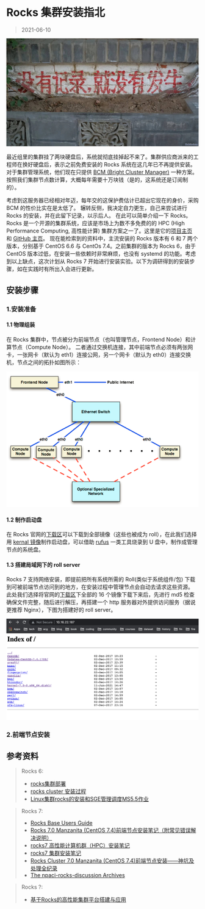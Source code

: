 # Rocks 集群安装指北

> 2021-06-10

![no record, no happend](../img/record-happend.jpeg)

最近组里的集群挂了两块硬盘后，系统就彻底挂掉起不来了。集群供应商派来的工程师在换好硬盘后，表示之前免费安装的 Rocks 系统在这几年已不再提供安装。
对于集群管理系统，他们现在只提供 [BCM (Bright Cluster Manager)](https://www.brightcomputing.com/brightclustermanager) 一种方案。
按照我们集群节点数计算，大概每年需要十万块钱（是的，这系统还是订阅制的）。

考虑到这服务器已经相对年迈，每年交的这保护费估计已超出它现在的身价，采购 BCM 的性价比实在是太低了。
辗转反侧，我决定自力更生，自己来尝试进行 Rocks 的安装，并在此留下记录，以示后人。
在此可以简单介绍一下 Rocks。Rocks 是一个开源的集群系统，应该是市场上为数不多免费的的 HPC (High Performance Computing, 高性能计算) 集群方案之一了。这里是它的[项目主页](http://www.rocksclusters.org/) 和 [GitHub 主页](https://github.com/rocksclusters)。
现在能检索到的资料中，主流安装的 Rocks 版本有 6 和 7 两个版本，分别基于 CentOS 6.6 与 CentOs 7.4。之前集群的版本为 Rocks 6，由于 CentOS 版本过低，在安装一些依赖时非常麻烦，也没有 systemd 的功能。考虑到以上缺点，这次计划从 Rocks 7 开始进行安装实验。以下为调研得到的安装步骤，如在实践时有所出入会进行更新。

## 安装步骤

### 1.安装准备

#### 1.1 物理组装

在 Rocks 集群中，节点被分为前端节点（也叫管理节点，Frontend Node）和计算节点（Compute Node）。
二者通过交换机连接，其中前端节点必须有两张网卡，一张网卡（默认为 eth1）连接公网，另一个网卡（默认为 eth0）连接交换机，节点之间的拓扑如图所示：

![Rocks Topology](../img/rocks-topo.png)

#### 1.2 制作启动盘

在 Rocks 官网的[下载区](http://www.rocksclusters.org/downloads/2017-12-01-download-rocks-7-0-manzanita.html)可以下载到全部镜像（这些也被成为 roll），在此我们选择用 [kernal 镜像](http://central-7-0-x86-64.rocksclusters.org/isos/kernel-7.0-0.x86_64.disk1.iso)制作启动盘，可以借助 [rufus](https://rufus.ie/en_US/) 一类工具烧录到 U 盘中，制作成管理节点的系统盘。

#### 1.3 搭建局域网下的 roll server

Rocks 7 支持网络安装，即提前把所有系统所需的 Roll(类似于系统组件/包) 下载到可被前端节点访问到的地方，在安装过程中管理节点会自动去请求这些资源。
此处我们选择将官网的[下载区](http://www.rocksclusters.org/downloads/2017-12-01-download-rocks-7-0-manzanita.html)下全部的 16 个镜像下载下来后，先进行 md5 检查确保文件完整，随后进行解压，再搭建一个 http 服务器对外提供访问服务（据说更推荐 Nginx），下图为搭建好的 roll server。

![roll server](../img/roll-server.png)

### 2.前端节点安装



## 参考资料

> Rocks 6:
> - [rocks集群部署](https://blog.51cto.com/wenzengliu/1871118)
> - [rocks cluster 安装过程](https://blog.whatsroot.xyz/2017/05/08/rocks-install/)
> - [Linux集群rocks的安装和SGE管理调度MS5.5作业](http://muchong.com/t-4547872-1)

> Rocks 7:
> - [Rocks Base Users Guide](http://central-7-0-x86-64.rocksclusters.org/roll-documentation/base/7.0/index.html)
> - [Rocks 7.0 Manzanita (CentOS 7.4)前端节点安装笔记（附常见错误解决说明）](https://www.jianshu.com/p/9e03ff1a6d30)
> - [rocks7 高性能计算机群（HPC）安装笔记](https://zhuanlan.zhihu.com/p/166168966)
> - [rocks7 集群安装笔记](https://www.omicsclass.com/article/1399)
> - [Rocks Cluster 7.0 Manzanita (CentOS 7.4)前端节点安装——神坑及处理全纪录](http://bbs.keinsci.com/thread-19823-1-1.html)
> - [The npaci-rocks-discussion Archives](https://lists.sdsc.edu/pipermail/npaci-rocks-discussion/)

> Rocks ?:
> - [基于Rocks的高性能集群平台搭建与应用](http://manu46.magtech.com.cn/ces/CN/article/downloadArticleFile.do?attachType=PDF&id=8940)